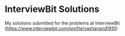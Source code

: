 # InterviewBit Solutions
My solutions submitted for the problems at InterviewBit (https://www.interviewbit.com/profile/yashanand1910)
